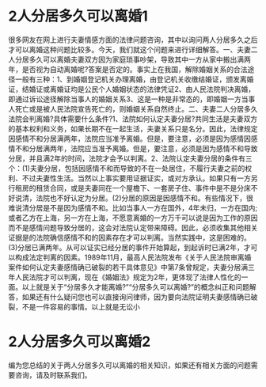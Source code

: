 # 2人分居多久可以离婚1

很多网友在网上进行夫妻情感方面的法律问题咨询，其中以询问两人分居多久之后才可以离婚这种问题比较多。今天，我们就这个问题来进行详细解答。一、夫妻二人分居多久可以离婚夫妻双方因为家庭琐事吵架，导致其中一方从家中搬出满两年，是否视为自动离婚呢?答案是否定的。事实上在我国，解除婚姻关系的合法途径一般有三种：1、到婚姻登记机关办理离婚，由登记机关收缴结婚证，颁发离婚证，结婚证或离婚证均是公民个人婚姻状态的法律凭证2、由人民法院判决离婚，即通过诉讼途径解除当事人的婚姻关系3、这是一种是非常态的，即婚姻一方当事人死亡或是被人民法院宣告死亡的，则婚姻关系自然终止。二、夫妻二人分居多久法院会判离婚?具体需要什么条件?1、法院如何认定夫妻分居?共同生活是夫妻双方的基本权利和义务，如果长期不在一起生活，夫妻关系只是名分。因此，法律规定因感情不和分居满两年，法院应当准予离婚。但是，要注意，必须是因为感情因感情不和分居满两年，法院应当准予离婚。但是，要注意，必须是因为感情不和导致分居，并且满2年的时间，法院才会予以判离。2、法院认定夫妻分居的条件有三个：(1)夫妻分居，包括因感情不和而导致的不在一处居住，不履行夫妻之前的权利、不过夫妻性生活。当然以上事实要用证据证实，或对方承认。如果只有一方另行租房的租赁合同，或是夫妻同在一个屋檐下、一套房子住、事件中是不是分床不好说清，法院也不好认定为分居。(2)分居的原因是因感情不和。有些情况下，很难说清分居是不是因为感情不和。比如当事人一方在国外，4年未归，一方在国内;或者乙方在上海，另一方在上海，不愿意离婚的一方万千可以说是因为工作的原因而不是感情问题导致分居的，这会对法院认定带来障碍。因此，必须收集其他相关证据是的法院确信感情不和的因素存在才可以判离。当然实践中，这是困难的。(3)分居已满两年。从可以证实已经分居的事件开始算起，到起诉时已满2年，才可以构成法定判离的因素。1989年11月，最高人民法院发布《关于人民法院审离婚案件如何认定夫妻感情确已破裂的若干具体意见》中第7条曾规定，夫妻分居满三年人民法院才可以判离，现在《婚姻法》规定为2年，更体现了法律人性化的一面。以上就是关于“分居多久才能离婚?”“分居多久可以离婚?”的概念纠正和问题解答，如果还有什么疑问您也可以直接询问律师，因为要向法院证明夫妻感情确已破裂，不是一件容易的事情。以上就是无讼小

# 2人分居多久可以离婚2

编为您总结的关于两人分居多久可以离婚的相关知识，如果还有相关方面的问题需要咨询，请及时联系我们。

